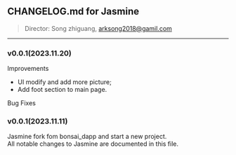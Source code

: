 
## CHANGELOG.md for Jasmine  
> Director: Song zhiguang, arksong2018@gamil.com  
> 
- - -
### v0.0.1(2023.11.20)
Improvements
- UI modify and add more picture;
- Add foot section to main page.
 
Bug Fixes

### v0.0.1(2023.11.11)
Jasmine fork fom bonsai_dapp and start a new project.  
All notable changes to Jasmine are documented in this file.
